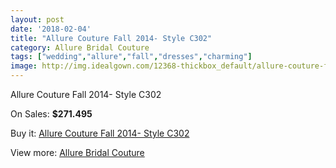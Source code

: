 ```yaml
---
layout: post
date: '2018-02-04'
title: "Allure Couture Fall 2014- Style C302"
category: Allure Bridal Couture
tags: ["wedding","allure","fall","dresses","charming"]
image: http://img.idealgown.com/12368-thickbox_default/allure-couture-fall-2014-style-c302.jpg
---
```

Allure Couture Fall 2014- Style C302

On Sales: **$271.495**
<a href="https://www.idealgown.com/en/allure-bridal-couture/4994-allure-couture-fall-2014-style-c302.html"><amp-img layout="responsive" width="600" height="600" src="//img.idealgown.com/12368-thickbox_default/allure-couture-fall-2014-style-c302.jpg" alt="Allure Couture Fall 2014- Style C302 0" /></a>
<a href="https://www.idealgown.com/en/allure-bridal-couture/4994-allure-couture-fall-2014-style-c302.html"><amp-img layout="responsive" width="600" height="600" src="//img.idealgown.com/12367-thickbox_default/allure-couture-fall-2014-style-c302.jpg" alt="Allure Couture Fall 2014- Style C302 1" /></a>

Buy it: [Allure Couture Fall 2014- Style C302](https://www.idealgown.com/en/allure-bridal-couture/4994-allure-couture-fall-2014-style-c302.html "Allure Couture Fall 2014- Style C302")

View more: [Allure Bridal Couture](https://www.idealgown.com/en/64-allure-bridal-couture "Allure Bridal Couture")